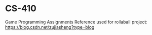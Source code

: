 # CS-410
Game Programming Assignments
Reference used for rollaball project:
https://blog.csdn.net/zujiasheng?type=blog
